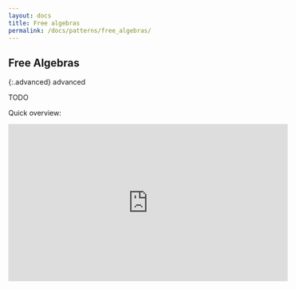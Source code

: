 ```yaml
---
layout: docs
title: Free algebras
permalink: /docs/patterns/free_algebras/
---
```


## Free Algebras

{:.advanced}
advanced

TODO

Quick overview:
<iframe width="560" height="315" src="https://www.youtube.com/embed/kr8iWE4Jfhc" frameborder="0" gesture="media" allow="encrypted-media" allowfullscreen></iframe>
